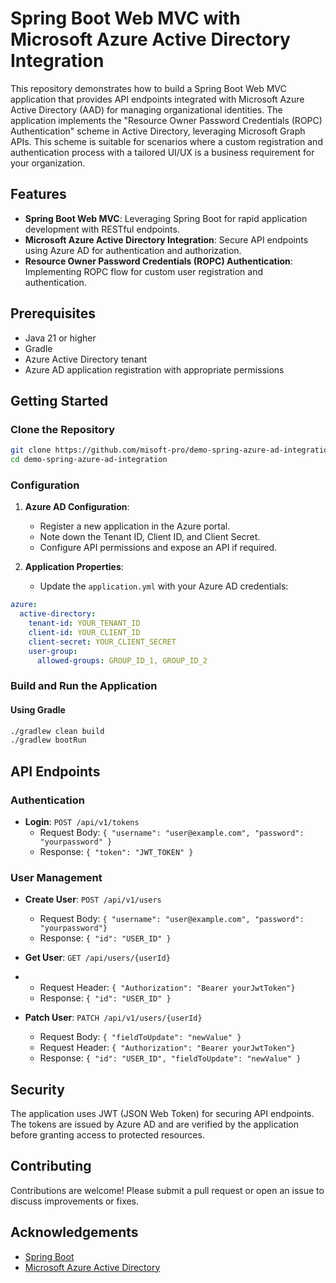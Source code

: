 # Spring Boot Web MVC with Microsoft Azure Active Directory Integration

This repository demonstrates how to build a Spring Boot Web MVC application that provides API endpoints integrated with Microsoft Azure Active Directory (AAD) for managing organizational identities. The application implements the "Resource Owner Password Credentials (ROPC) Authentication" scheme in Active Directory, leveraging Microsoft Graph APIs. This scheme is suitable for scenarios where a custom registration and authentication process with a tailored UI/UX is a business requirement for your organization.

## Features

- **Spring Boot Web MVC**: Leveraging Spring Boot for rapid application development with RESTful endpoints.
- **Microsoft Azure Active Directory Integration**: Secure API endpoints using Azure AD for authentication and authorization.
- **Resource Owner Password Credentials (ROPC) Authentication**: Implementing ROPC flow for custom user registration and authentication.

## Prerequisites

- Java 21 or higher
- Gradle
- Azure Active Directory tenant
- Azure AD application registration with appropriate permissions

## Getting Started

### Clone the Repository

```sh
git clone https://github.com/misoft-pro/demo-spring-azure-ad-integration.git
cd demo-spring-azure-ad-integration
```

### Configuration

1. **Azure AD Configuration**:
    - Register a new application in the Azure portal.
    - Note down the Tenant ID, Client ID, and Client Secret.
    - Configure API permissions and expose an API if required.

2. **Application Properties**:
    - Update the `application.yml` with your Azure AD credentials:

```yaml
azure:
  active-directory:
    tenant-id: YOUR_TENANT_ID
    client-id: YOUR_CLIENT_ID
    client-secret: YOUR_CLIENT_SECRET
    user-group:
      allowed-groups: GROUP_ID_1, GROUP_ID_2
```

### Build and Run the Application

#### Using Gradle

```sh
./gradlew clean build
./gradlew bootRun
```

## API Endpoints

### Authentication

- **Login**: `POST /api/v1/tokens`
    - Request Body: `{ "username": "user@example.com", "password": "yourpassword" }`
    - Response: `{ "token": "JWT_TOKEN" }`

### User Management

- **Create User**: `POST /api/v1/users`
    - Request Body: `{ "username": "user@example.com", "password": "yourpassword"}`
    - Response: `{ "id": "USER_ID" }`

- **Get User**: `GET /api/users/{userId}`
-   - Request Header: `{ "Authorization": "Bearer yourJwtToken"}`
    - Response: `{ "id": "USER_ID" }`

- **Patch User**: `PATCH /api/v1/users/{userId}`
    - Request Body: `{ "fieldToUpdate": "newValue" }`
    - Request Header: `{ "Authorization": "Bearer yourJwtToken"}`
    - Response: `{ "id": "USER_ID", "fieldToUpdate": "newValue" }`

## Security

The application uses JWT (JSON Web Token) for securing API endpoints. The tokens are issued by Azure AD and are verified by the application before granting access to protected resources.

## Contributing

Contributions are welcome! Please submit a pull request or open an issue to discuss improvements or fixes.

## Acknowledgements

- [Spring Boot](https://spring.io/projects/spring-boot)
- [Microsoft Azure Active Directory](https://azure.microsoft.com/en-us/services/active-directory/)